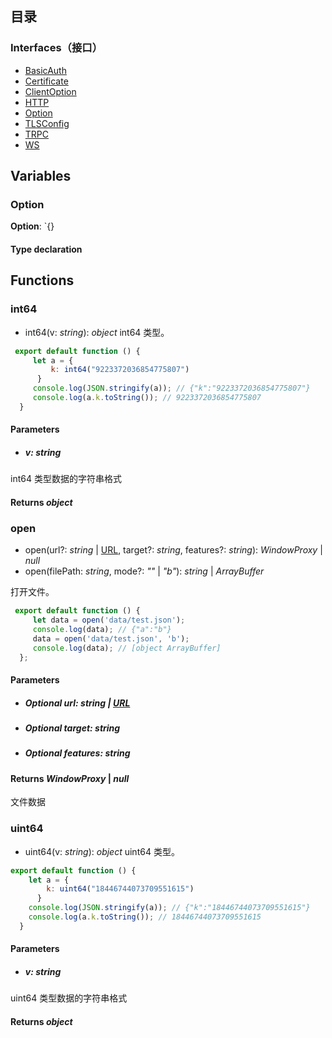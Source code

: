 ## 目录

### Interfaces（接口）
- [BasicAuth](https://cloud.tencent.com/document/product/1484/75806)
- [Certificate](https://cloud.tencent.com/document/product/1484/75807)
- [ClientOption](https://cloud.tencent.com/document/product/1484/75810)
- [HTTP](https://cloud.tencent.com/document/product/1484/75811)
- [Option](https://cloud.tencent.com/document/product/1484/75812)
- [TLSConfig](https://cloud.tencent.com/document/product/1484/75813)
- [TRPC](https://cloud.tencent.com/document/product/1484/75814)
- [WS](https://cloud.tencent.com/document/product/1484/75815)


## Variables
[](id:option)
### Option
**Option**: `{}
#### Type declaration

## Functions

### int64

- int64(v: *string*): *object*
int64 类型。

```js
 export default function () {
     let a = {
         k: int64("9223372036854775807")
      }
     console.log(JSON.stringify(a)); // {"k":"9223372036854775807"}
     console.log(a.k.toString()); // 9223372036854775807
  }
 ```

#### Parameters

- ##### v: *string*
int64 类型数据的字符串格式

 #### Returns *object*

### open

- open(url?: *string* | [URL](https://cloud.tencent.com/document/product/1484/75825), target?: *string*, features?: *string*): *WindowProxy* | *null*
- open(filePath: *string*, mode?: *""* | *"b"*): *string* | *ArrayBuffer*

打开文件。

```js
 export default function () {
     let data = open('data/test.json');
     console.log(data); // {"a":"b"}
     data = open('data/test.json', 'b');
     console.log(data); // [object ArrayBuffer]
  };
```

 #### Parameters

  - ##### Optional url: *string* | [URL](url.html#URL-1)

  - ##### Optional target: *string*

  - ##### Optional features: *string*

#### Returns *WindowProxy* | *null*

  文件数据

### uint64

- uint64(v: *string*): *object*
uint64 类型。

```js
export default function () {
    let a = {
        k: uint64("18446744073709551615")
      }
    console.log(JSON.stringify(a)); // {"k":"18446744073709551615"}
    console.log(a.k.toString()); // 18446744073709551615
  }
```

 #### Parameters

- ##### v: *string*
uint64 类型数据的字符串格式

#### Returns *object*
